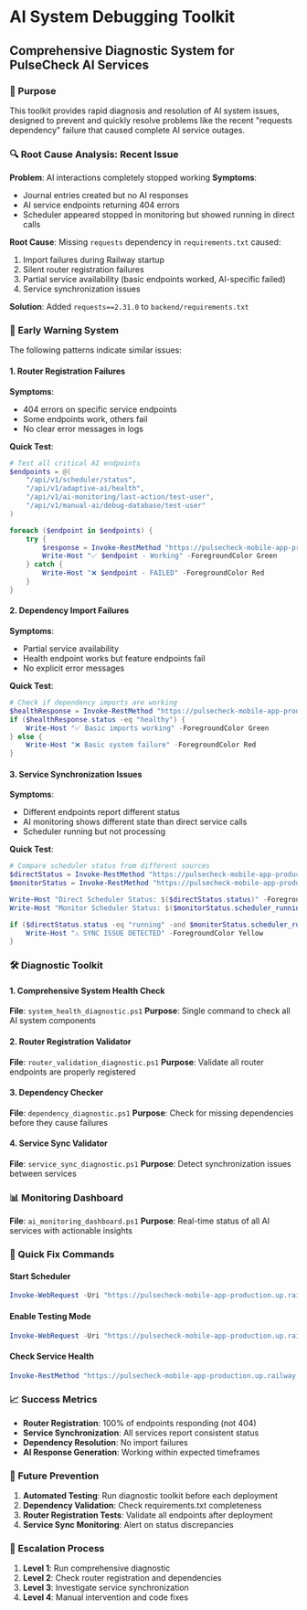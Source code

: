 # AI System Debugging Toolkit
## Comprehensive Diagnostic System for PulseCheck AI Services

### 🎯 Purpose
This toolkit provides rapid diagnosis and resolution of AI system issues, designed to prevent and quickly resolve problems like the recent "requests dependency" failure that caused complete AI service outages.

### 🔍 Root Cause Analysis: Recent Issue
**Problem**: AI interactions completely stopped working
**Symptoms**: 
- Journal entries created but no AI responses
- AI service endpoints returning 404 errors
- Scheduler appeared stopped in monitoring but showed running in direct calls

**Root Cause**: Missing `requests` dependency in `requirements.txt` caused:
1. Import failures during Railway startup
2. Silent router registration failures 
3. Partial service availability (basic endpoints worked, AI-specific failed)
4. Service synchronization issues

**Solution**: Added `requests==2.31.0` to `backend/requirements.txt`

### 🚨 Early Warning System
The following patterns indicate similar issues:

#### 1. Router Registration Failures
**Symptoms**:
- 404 errors on specific service endpoints
- Some endpoints work, others fail
- No clear error messages in logs

**Quick Test**:
```powershell
# Test all critical AI endpoints
$endpoints = @(
    "/api/v1/scheduler/status",
    "/api/v1/adaptive-ai/health", 
    "/api/v1/ai-monitoring/last-action/test-user",
    "/api/v1/manual-ai/debug-database/test-user"
)

foreach ($endpoint in $endpoints) {
    try {
        $response = Invoke-RestMethod "https://pulsecheck-mobile-app-production.up.railway.app$endpoint"
        Write-Host "✅ $endpoint - Working" -ForegroundColor Green
    } catch {
        Write-Host "❌ $endpoint - FAILED" -ForegroundColor Red
    }
}
```

#### 2. Dependency Import Failures
**Symptoms**:
- Partial service availability
- Health endpoint works but feature endpoints fail
- No explicit error messages

**Quick Test**:
```powershell
# Check if dependency imports are working
$healthResponse = Invoke-RestMethod "https://pulsecheck-mobile-app-production.up.railway.app/health"
if ($healthResponse.status -eq "healthy") {
    Write-Host "✅ Basic imports working" -ForegroundColor Green
} else {
    Write-Host "❌ Basic system failure" -ForegroundColor Red
}
```

#### 3. Service Synchronization Issues
**Symptoms**:
- Different endpoints report different status
- AI monitoring shows different state than direct service calls
- Scheduler running but not processing

**Quick Test**:
```powershell
# Compare scheduler status from different sources
$directStatus = Invoke-RestMethod "https://pulsecheck-mobile-app-production.up.railway.app/api/v1/scheduler/status"
$monitorStatus = Invoke-RestMethod "https://pulsecheck-mobile-app-production.up.railway.app/api/v1/ai-monitoring/last-action/test-user"

Write-Host "Direct Scheduler Status: $($directStatus.status)" -ForegroundColor Cyan
Write-Host "Monitor Scheduler Status: $($monitorStatus.scheduler_running)" -ForegroundColor Cyan

if ($directStatus.status -eq "running" -and $monitorStatus.scheduler_running -eq $false) {
    Write-Host "⚠️ SYNC ISSUE DETECTED" -ForegroundColor Yellow
}
```

### 🛠️ Diagnostic Toolkit

#### 1. Comprehensive System Health Check
**File**: `system_health_diagnostic.ps1`
**Purpose**: Single command to check all AI system components

#### 2. Router Registration Validator  
**File**: `router_validation_diagnostic.ps1`
**Purpose**: Validate all router endpoints are properly registered

#### 3. Dependency Checker
**File**: `dependency_diagnostic.ps1` 
**Purpose**: Check for missing dependencies before they cause failures

#### 4. Service Sync Validator
**File**: `service_sync_diagnostic.ps1`
**Purpose**: Detect synchronization issues between services

### 📊 Monitoring Dashboard
**File**: `ai_monitoring_dashboard.ps1`
**Purpose**: Real-time status of all AI services with actionable insights

### 🔧 Quick Fix Commands

#### Start Scheduler
```powershell
Invoke-WebRequest -Uri "https://pulsecheck-mobile-app-production.up.railway.app/api/v1/scheduler/start" -Method POST
```

#### Enable Testing Mode
```powershell
Invoke-WebRequest -Uri "https://pulsecheck-mobile-app-production.up.railway.app/api/v1/scheduler/testing/enable" -Method POST
```

#### Check Service Health
```powershell
Invoke-RestMethod "https://pulsecheck-mobile-app-production.up.railway.app/health"
```

### 📈 Success Metrics
- **Router Registration**: 100% of endpoints responding (not 404)
- **Service Synchronization**: All services report consistent status
- **Dependency Resolution**: No import failures
- **AI Response Generation**: Working within expected timeframes

### 🎯 Future Prevention
1. **Automated Testing**: Run diagnostic toolkit before each deployment
2. **Dependency Validation**: Check requirements.txt completeness
3. **Router Registration Tests**: Validate all endpoints after deployment
4. **Service Sync Monitoring**: Alert on status discrepancies

### 📝 Escalation Process
1. **Level 1**: Run comprehensive diagnostic
2. **Level 2**: Check router registration and dependencies  
3. **Level 3**: Investigate service synchronization
4. **Level 4**: Manual intervention and code fixes 